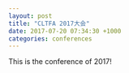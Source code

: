 ```yaml
---
layout: post
title: "CLTFA 2017大会"
date: 2017-07-20 07:34:30 +1000
categories: conferences
---
```


This is the conference of 2017!
